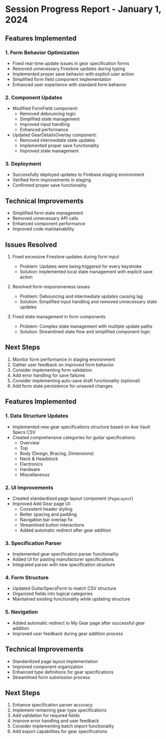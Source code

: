 # Session Progress Report - January 1, 2024

## Features Implemented

### 1. Form Behavior Optimization
- Fixed real-time update issues in gear specification forms
- Removed unnecessary Firestore updates during typing
- Implemented proper save behavior with explicit user action
- Simplified form field component implementation
- Enhanced user experience with standard form behavior

### 2. Component Updates
- Modified FormField component:
  - Removed debouncing logic
  - Simplified state management
  - Improved input handling
  - Enhanced performance
- Updated GearDetailsOverlay component:
  - Removed intermediate state updates
  - Implemented proper save functionality
  - Improved state management

### 3. Deployment
- Successfully deployed updates to Firebase staging environment
- Verified form improvements in staging
- Confirmed proper save functionality

## Technical Improvements
- Simplified form state management
- Removed unnecessary API calls
- Enhanced component performance
- Improved code maintainability

## Issues Resolved
1. Fixed excessive Firestore updates during form input
   - Problem: Updates were being triggered for every keystroke
   - Solution: Implemented local state management with explicit save action
   
2. Resolved form responsiveness issues
   - Problem: Debouncing and intermediate updates causing lag
   - Solution: Simplified input handling and removed unnecessary state updates

3. Fixed state management in form components
   - Problem: Complex state management with multiple update paths
   - Solution: Streamlined state flow and simplified component logic

## Next Steps
1. Monitor form performance in staging environment
2. Gather user feedback on improved form behavior
3. Consider implementing form validation
4. Add error handling for save failures
5. Consider implementing auto-save draft functionality (optional)
6. Add form state persistence for unsaved changes

## Features Implemented

### 1. Data Structure Updates
- Implemented new gear specifications structure based on Axe Vault Specs CSV
- Created comprehensive categories for guitar specifications:
  - Overview
  - Top
  - Body (Design, Bracing, Dimensions)
  - Neck & Headstock
  - Electronics
  - Hardware
  - Miscellaneous

### 2. UI Improvements
- Created standardized page layout component (`PageLayout`)
- Improved Add Gear page UI:
  - Consistent header styling
  - Better spacing and padding
  - Navigation bar overlap fix
  - Streamlined button interactions
  - Added automatic redirect after gear addition

### 3. Specification Parser
- Implemented gear specification parser functionality
- Added UI for pasting manufacturer specifications
- Integrated parser with new specification structure

### 4. Form Structure
- Updated GuitarSpecsForm to match CSV structure
- Organized fields into logical categories
- Maintained existing functionality while updating structure

### 5. Navigation
- Added automatic redirect to My Gear page after successful gear addition
- Improved user feedback during gear addition process

## Technical Improvements
- Standardized page layout implementation
- Improved component organization
- Enhanced type definitions for gear specifications
- Streamlined form submission process

## Next Steps
1. Enhance specification parser accuracy
2. Implement remaining gear type specifications
3. Add validation for required fields
4. Improve error handling and user feedback
5. Consider implementing batch import functionality
6. Add export capabilities for gear specifications 